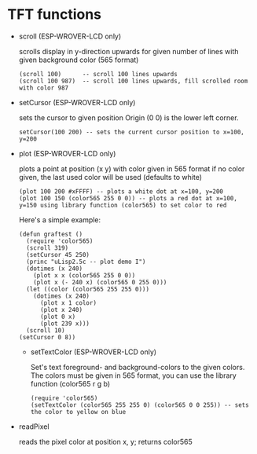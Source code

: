 # TFT functions

* scroll (ESP-WROVER-LCD only)

    scrolls display in y-direction upwards for given number of lines with given background color (565 format)
    ```
    (scroll 100)      -- scroll 100 lines upwards
    (scroll 100 987)  -- scroll 100 lines upwards, fill scrolled room with color 987
    ```

* setCursor (ESP-WROVER-LCD only)

    sets the cursor to given position
    Origin (0 0) is the lower left corner.
    ```
    setCursor(100 200) -- sets the current cursor position to x=100, y=200
    ```

* plot (ESP-WROVER-LCD only)

    plots a point at position (x y) with color given in 565 format
    if no color given, the last used color will be used (defaults to white)
    ```
    (plot 100 200 #xFFFF) -- plots a white dot at x=100, y=200
    (plot 100 150 (color565 255 0 0)) -- plots a red dot at x=100, y=150 using library function (color565) to set color to red
    ```

    Here's a simple example:
    ```
    (defun graftest ()
      (require 'color565)
      (scroll 319)
      (setCursor 45 250)
      (princ "uLisp2.5c -- plot demo I")
      (dotimes (x 240)
        (plot x x (color565 255 0 0))
        (plot x (- 240 x) (color565 0 255 0)))
      (let ((color (color565 255 255 0)))
        (dotimes (x 240)
          (plot x 1 color)
          (plot x 240)
          (plot 0 x)
          (plot 239 x)))
      (scroll 10)
    (setCursor 0 8))
    ```

  * setTextColor (ESP-WROVER-LCD only)

    Set's text foreground- and background-colors to the given colors.
    The colors must be given in 565 format, you can use the library function (color565 r g b)
    ```
    (require 'color565)
    (setTextColor (color565 255 255 0) (color565 0 0 255)) -- sets the color to yellow on blue
    ```

* readPixel

    reads the pixel color at position x, y; returns color565
  


